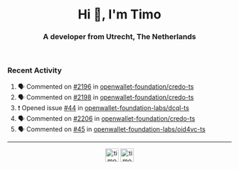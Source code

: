 <h1 align="center">Hi 👋, I'm Timo</h1>
<h3 align="center">A developer from Utrecht, The Netherlands</h3>
<br/>
<!-- https://github.com/rahuldkjain/github-profile-readme-generator --!>

<!--  <p align="left"><img src="https://github-readme-stats.vercel.app/api?username=timoglastra&show_icons=true&count_private=true&" alt="timoglastra" /></p> --!>

<!--
Github language stats
<p align="left"><img src="https://github-readme-stats.vercel.app/api/top-langs/?username=timoglastra&layout=compact" alt="timoglastra" /><p>
-->

<!-- Codestats language stats -->
<!-- <p align="left"><img src="https://codestats-readme.vercel.app/api/top-langs/?username=timoglastra&layout=compact&language_count=12" alt="timoglastra" /><p>    --!>
  
<h3>Recent Activity</h3>

<!--START_SECTION:activity-->
1. 🗣 Commented on [#2196](https://github.com/openwallet-foundation/credo-ts/issues/2196#issuecomment-2692675691) in [openwallet-foundation/credo-ts](https://github.com/openwallet-foundation/credo-ts)
2. 🗣 Commented on [#2198](https://github.com/openwallet-foundation/credo-ts/issues/2198#issuecomment-2692674661) in [openwallet-foundation/credo-ts](https://github.com/openwallet-foundation/credo-ts)
3. ❗ Opened issue [#44](https://github.com/openwallet-foundation-labs/dcql-ts/issues/44) in [openwallet-foundation-labs/dcql-ts](https://github.com/openwallet-foundation-labs/dcql-ts)
4. 🗣 Commented on [#2206](https://github.com/openwallet-foundation/credo-ts/issues/2206#issuecomment-2692657894) in [openwallet-foundation/credo-ts](https://github.com/openwallet-foundation/credo-ts)
5. 🗣 Commented on [#45](https://github.com/openwallet-foundation-labs/oid4vc-ts/pull/45#issuecomment-2692656259) in [openwallet-foundation-labs/oid4vc-ts](https://github.com/openwallet-foundation-labs/oid4vc-ts)
<!--END_SECTION:activity-->

---

<p align="center">
<a href="https://twitter.com/timoglastra" target="blank"><img align="center" src="https://cdn.jsdelivr.net/npm/simple-icons@3.0.1/icons/twitter.svg" alt="timoglastra" height="30" width="30" /></a>
<a href="https://linkedin.com/in/timoglastra" target="blank"><img align="center" src="https://cdn.jsdelivr.net/npm/simple-icons@3.0.1/icons/linkedin.svg" alt="timoglastra" height="30" width="30" /></a>
</p>



